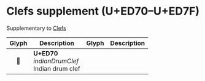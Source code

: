 Clefs supplement (U+ED70–U+ED7F)
================================

Supplementary to [Clefs](clefs.md)

| **Glyph** | **Description** | **Glyph** | **Description**
| :-------: | --------------- | :-------: | ---------------
|<span class="bravura_large">&#xed70;</span> | **U+ED70**<br/>*indianDrumClef*<br/>Indian drum clef | &nbsp; | &nbsp;